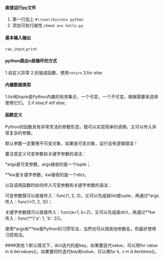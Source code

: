 #### 直接运行py文件
1. 第一行加上 `#!/user/bin/env python`
2. 添加可执行属性 `chmod a+x hello.py`

#### 基本输入输出
 `raw_input`,`print`

#### python跳出n层循环的方式
1.自定义异常
2.封装成函数，使用`return`
3.for else

#### 内置数据类型
1.list和tuple是Python内置的有序集合，一个可变，一个不可变。根据需要来选择使用它们。
2.if else;if elif else;
#### 函数定义
Python的函数具有非常灵活的参数形态，既可以实现简单的调用，又可以传入非常复杂的参数。

默认参数一定要用不可变对象，如果是可变对象，运行会有逻辑错误！

要注意定义可变参数和关键字参数的语法：

*args是可变参数，args接收的是一个tuple；

**kw是关键字参数，kw接收的是一个dict。

以及调用函数时如何传入可变参数和关键字参数的语法：

可变参数既可以直接传入：func(1, 2, 3)，又可以先组装list或tuple，再通过\*args传入：func(*(1, 2, 3))；

关键字参数既可以直接传入：func(a=1, b=2)，又可以先组装dict，再通过\*\*kw传入：func(**{'a': 1, 'b': 2})。

使用\*args和\**kw是Python的习惯写法，当然也可以用其他参数名，但最好使用习惯用法。

####其他
1.默认情况下，dict迭代的是key。如果要迭代value，可以用for value in d.itervalues()，如果要同时迭代key和value，可以用for k, v in d.iteritems()。